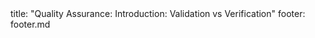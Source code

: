 <frontmatter>
title: "Quality Assurance: Introduction: Validation vs Verification"
footer: footer.md
</frontmatter>

<include src="unit-inPage-asFlat.md" boilerplate />